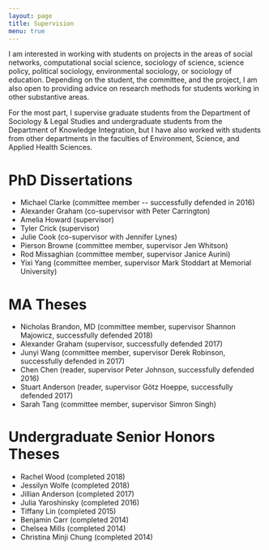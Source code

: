 ```yaml
---
layout: page
title: Supervision
menu: true
---
```


I am interested in working with students on projects in the areas of social networks, computational social science, sociology of science, science policy, political sociology, environmental sociology, or sociology of education. Depending on the student, the committee, and the project, I am also open to providing advice on research methods for students working in other substantive areas.

For the most part, I supervise graduate students from the Department of Sociology & Legal Studies and undergraduate students from the Department of Knowledge Integration, but I have also worked with students from other departments in the faculties of Environment, Science, and Applied Health Sciences.

# PhD Dissertations

* Michael Clarke (committee member -- successfully defended in 2016)     
* Alexander Graham (co-supervisor with Peter Carrington)       
* Amelia Howard (supervisor)      
* Tyler Crick (supervisor)     
* Julie Cook (co-supervisor with Jennifer Lynes)    
* Pierson Browne (committee member, supervisor Jen Whitson)      
* Rod Missaghian (committee member, supervisor Janice Aurini)        
* Yixi Yang (committee member, supervisor Mark Stoddart at Memorial University)             

# MA Theses

* Nicholas Brandon, MD (committee member, supervisor Shannon Majowicz, successfully defended 2018)      
* Alexander Graham (supervisor, successfully defended 2017)   
* Junyi Wang (committee member, supervisor Derek Robinson, successfully defended in 2017)   
* Chen Chen (reader, supervisor Peter Johnson, successfully defended 2016)                                 
* Stuart Anderson (reader, supervisor Götz Hoeppe, successfully defended 2017)    
* Sarah Tang (committee member, supervisor Simron Singh)             

# Undergraduate Senior Honors Theses

* Rachel Wood (completed 2018)       
* Jessilyn Wolfe (completed 2018)     
* Jillian Anderson (completed 2017)     
* Julia Yaroshinsky (completed 2016)     
* Tiffany Lin (completed 2015)     
* Benjamin Carr (completed 2014)     
* Chelsea Mills (completed 2014)     
* Christina Minji Chung (completed 2014)   
